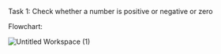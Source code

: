 Task 1: Check whether a number is positive or negative or zero

Flowchart: 

![Untitled Workspace (1)](https://user-images.githubusercontent.com/45595263/196154855-64e3c55b-0773-44ab-a734-fdc43a3831fb.png)
